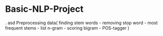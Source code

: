 # Basic-NLP-Project
. asd
Preprocessing data( finding stem words - removing stop word - most frequent stems - list n-gram - scoring bigram - POS-tagger )
